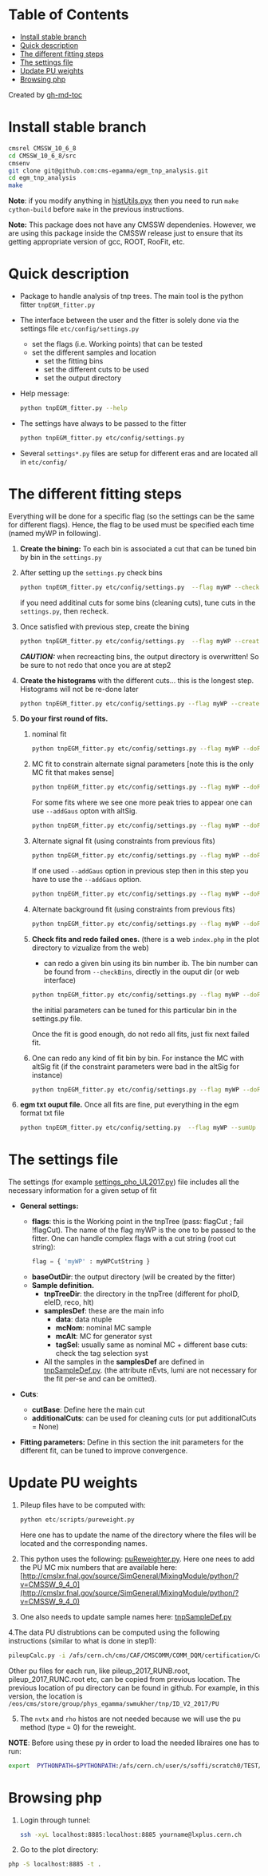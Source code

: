 Table of Contents
=================

   * [Install stable branch](#install-stable-branch)
   * [Quick description](#quick-description)
   * [The different fitting steps](#the-different-fitting-steps)
   * [The settings file](#the-settings-file)
   * [Update PU weights](#update-pu-weights)
   * [Browsing php](#browsing-php)

Created by [gh-md-toc](https://github.com/ekalinin/github-markdown-toc)

# Install stable branch

```bash
cmsrel CMSSW_10_6_8
cd CMSSW_10_6_8/src
cmsenv
git clone git@github.com:cms-egamma/egm_tnp_analysis.git
cd egm_tnp_analysis
make 
```

**Note**: if you modify anything in [histUtils.pyx](libPython/histUtils.pyx) then you need to run `make cython-build` before `make` in the previous instructions.

**Note:** This package does not have any CMSSW dependenies. However, we are using this package inside the CMSSW release just to ensure that its getting appropriate version of gcc, ROOT, RooFit, etc.

# Quick description

- Package to handle analysis of tnp trees. The main tool is the python fitter `tnpEGM_fitter.py`

- The interface between the user and the fitter is solely done via the settings file `etc/config/settings.py`
  - set the flags (i.e. Working points) that can be tested
  - set the different samples and location
	- set the fitting bins
	- set the different cuts to be used
	- set the output directory

- Help message:

   ```bash
   python tnpEGM_fitter.py --help
   ```

- The settings have always to be passed to the fitter

   ```bash
   python tnpEGM_fitter.py etc/config/settings.py
   ```

- Several `settings*.py` files are setup for different eras and are located all in `etc/config/`


# The different fitting steps

Everything will be done for a specific flag (so the settings can be the same for different flags). Hence, the flag to be used must be specified each time (named myWP in following).

1. **Create the bining:** To each bin is associated a cut that can be tuned bin by bin in the `settings.py`
2. After setting up the `settings.py` check bins

   ```bash
   python tnpEGM_fitter.py etc/config/settings.py  --flag myWP --checkBins
   ```

   if  you need additinal cuts for some bins (cleaning cuts), tune cuts in the `settings.py`, then recheck.

3. Once satisfied with previous step, create the bining

   ```bash
   python tnpEGM_fitter.py etc/config/settings.py  --flag myWP --createBins
   ```

   ***CAUTION:*** when recreacting bins, the output directory is overwritten! So be sure to not redo that once you are at step2

4. **Create the histograms** with the different cuts... this is the longest step. Histograms will not be re-done later

   ```bash
   python tnpEGM_fitter.py etc/config/settings.py --flag myWP --createHists
   ```

5. **Do your first round of fits.**
   1. nominal fit

      ```bash
      python tnpEGM_fitter.py etc/config/settings.py --flag myWP --doFit
      ```

   2. MC fit to constrain alternate signal parameters [note this is the only MC fit that makes sense]

      ```bash
      python tnpEGM_fitter.py etc/config/settings.py --flag myWP --doFit --mcSig --altSig
      ```
      For some fits where we see one more peak tries to appear one can use `--addGaus` opton with altSig.
      ```bash
      python tnpEGM_fitter.py etc/config/settings.py --flag myWP --doFit --mcSig --addGaus --altSig
      ```

   3. Alternate signal fit (using constraints from previous fits)

      ```bash
      python tnpEGM_fitter.py etc/config/settings.py --flag myWP --doFit  --altSig
      ```
      If one used `--addGaus` option in previous step then in this step you have to use the `--addGaus` option.
      ```bash
      python tnpEGM_fitter.py etc/config/settings.py --flag myWP --doFit  --altSig --addGaus
      ```

   4. Alternate background fit (using constraints from previous fits)

      ```bash
      python tnpEGM_fitter.py etc/config/settings.py --flag myWP --doFit  --altBkg
      ```
   5. **Check fits and redo failed ones.** (there is a web `index.php` in the plot directory to vizualize from the web)
      - can redo a given bin using its bin number ib. The bin number can be found from `--checkBins`, directly in the ouput dir (or web interface)

      ```bash
      python tnpEGM_fitter.py etc/config/settings.py --flag myWP --doFit --iBin ib
      ```

      the initial parameters can be tuned for this particular bin in the settings.py file. 
      
      Once the fit is good enough, do not redo all fits, just fix next failed fit.
      
   6. One can redo any kind of fit bin by bin. For instance the MC with altSig fit (if the constraint parameters were bad in the altSig for instance)

      ```bash
      python tnpEGM_fitter.py etc/config/settings.py --flag myWP --doFit --mcSig --altSig --iBin ib
      ```

6. **egm txt ouput file.** Once all fits are fine, put everything in the egm format txt file

   ```bash
   python tnpEGM_fitter.py etc/config/setting.py  --flag myWP --sumUp
   ```
   

# The settings file

The settings (for example [settings_pho_UL2017.py](etc/config/settings_pho_UL2017.py)) file includes all the necessary information for a given setup of fit

- **General settings:**
  * **flags**: this is the Working point in the tnpTree  (pass: flagCut ; fail !flagCut). The name of the flag myWP is the one to be passed to the fitter. One can handle complex flags with a cut string (root cut string):
    ```python
    flag = { 'myWP' : myWPCutString } 
    ```
  * **baseOutDir**: the output directory (will be created by the fitter)
  * **Sample definition.**
    * **tnpTreeDir**: the directory in the tnpTree (different for phoID, eleID, reco, hlt)
    * **samplesDef**: these are the main info
      - **data**: data ntuple
      - **mcNom**: nominal MC sample
      - **mcAlt**: MC for generator syst
      - **tagSel**: usually same as nominal MC + different base cuts: check the tag selection syst
    * All the samples in the **samplesDef** are defined in [tnpSampleDef.py](etc/inputs/tnpSampleDef.py).  (the attribute nEvts, lumi are not necessary for the fit per-se and can be omitted). 

- **Cuts**: 
  * **cutBase**: Define here the main cut
  * **additionalCuts**: can be used for cleaning cuts (or put additionalCuts = None)

- **Fitting parameters:** Define in this section the init parameters for the different fit, can be tuned to improve convergence.

#  Update PU weights 

1. Pileup files have to be computed with: 
   ```python
   python etc/scripts/pureweight.py
   ```
   Here one has to update the name of the directory where the files will be located and the corresponding names.

2. This python uses the following: [puReweighter.py](libPython/puReweighter.py). Here one nees to add the PU MC mix numbers that are available here: [http://cmslxr.fnal.gov/source/SimGeneral/MixingModule/python/?v=CMSSW_9_4_0](http://cmslxr.fnal.gov/source/SimGeneral/MixingModule/python/?v=CMSSW_9_4_0)

3. One also needs to update sample names here: [tnpSampleDef.py](etc/inputs/tnpSampleDef.py)

4.The data PU distrubtions can be computed using the following instructions (similar to what is done in step1):
   ```bash
   pileupCalc.py -i /afs/cern.ch/cms/CAF/CMSCOMM/COMM_DQM/certification/Collisions17/13TeV/PromptReco/Cert_294927-306462_13TeV_PromptReco_Collisions17_JSON.txt --inputLumiJSON /afs/cern.ch/cms/CAF/CMSCOMM/COMM_DQM/certification/Collisions17/13TeV/PileUp/pileup_latest.txt --calcMode true --minBiasXsec 69200 --maxPileupBin 100 --numPileupBins 100 pileup_2017_41fb.root
   ```

   Other pu files for each run, like pileup_2017_RUNB.root, pileup_2017_RUNC.root etc, can be copied from previous location. The previous location of pu directory can be found in github. For example, in this version, the location is `/eos/cms/store/group/phys_egamma/swmukher/tnp/ID_V2_2017/PU`

5. The `nvtx` and `rho` histos are not needed because we will use the pu method (type = 0) for the reweight.

**NOTE**: Before using these py in order to load the needed libraires one has to run: 
```bash
export  PYTHONPATH=$PYTHONPATH:/afs/cern.ch/user/s/soffi/scratch0/TEST/CMSSW-10-0-0-pre3/src/egm_tnp_analysis 
```

#  Browsing php

1. Login through tunnel:
   ```bash
   ssh -xyL localhost:8885:localhost:8885 yourname@lxplus.cern.ch
   ```
2. Go to the plot directory:
  ```bash
  php -S localhost:8885 -t .
  ```
    
